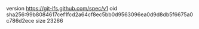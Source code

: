 version https://git-lfs.github.com/spec/v1
oid sha256:99b8084617cef1fcd2a64cf8ec5bb0d9563096ea0d9d8db5f6675a0c786d2ece
size 23266
